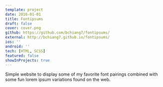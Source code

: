 ```yaml
---
template: project
date: 2016-01-01
title: Fontipsums
draft: false
cover: cover.png
github: https://github.com/bchiang7/fontipsums/
external: http://bchiang7.github.io/fontipsums/
ios: ''
android: ''
tech: [HTML, SCSS]
featured: false
showInProjects: true
---
```


Simple website to display some of my favorite font pairings combined with some fun lorem ipsum variations found on the web.
